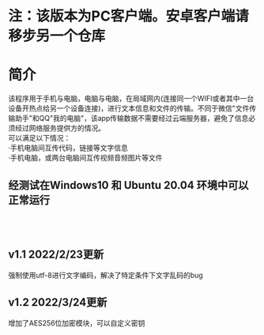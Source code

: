 # 注：该版本为PC客户端。安卓客户端请移步另一个仓库
# 简介
该程序用于手机与电脑，电脑与电脑，在局域网内(连接同一个WIFI或者其中一台设备开热点给另一个设备连接)，进行文本信息和文件的传输。不同于微信"文件传输助手"和QQ"我的电脑"，该app传输数据不需要经过云端服务器，避免了信息必须经过网络服务提供方的情况。
<br>可以满足以下情况：
<br>·手机电脑间互传代码，链接等文字信息
<br>·手机电脑，或两台电脑间互传视频音频图片等文件
## 经测试在Windows10 和 Ubuntu 20.04 环境中可以正常运行
<br><br>
## v1.1 2022/2/23更新
强制使用utf-8进行文字编码，解决了特定条件下文字乱码的bug
## v1.2 2022/3/24更新
增加了AES256位加密模块，可以自定义密钥
